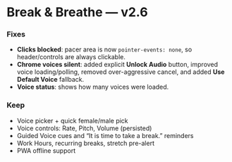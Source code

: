 # Break & Breathe — v2.6

### Fixes
- **Clicks blocked**: pacer area is now `pointer-events: none`, so header/controls are always clickable.
- **Chrome voices silent**: added explicit **Unlock Audio** button, improved voice loading/polling, removed over-aggressive cancel, and added **Use Default Voice** fallback.
- **Voice status**: shows how many voices were loaded.

### Keep
- Voice picker + quick female/male pick
- Voice controls: Rate, Pitch, Volume (persisted)
- Guided Voice cues and “It is time to take a break.” reminders
- Work Hours, recurring breaks, stretch pre-alert
- PWA offline support
